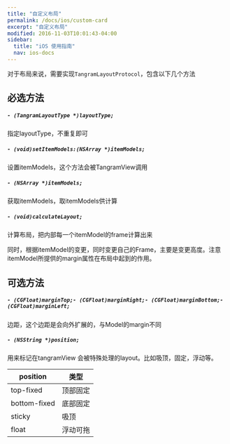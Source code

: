 ```yaml
---
title: "自定义布局"
permalink: /docs/ios/custom-card
excerpt: "自定义布局"
modified: 2016-11-03T10:01:43-04:00
sidebar:
  title: "iOS 使用指南"
  nav: ios-docs
---
```


对于布局来说，需要实现`TangramLayoutProtocol`，包含以下几个方法

## 必选方法

##### `- (TangramLayoutType *)layoutType;`

指定layoutType，不重复即可

##### `- (void)setItemModels:(NSArray *)itemModels;`

设置itemModels，这个方法会被TangramView调用

##### `- (NSArray *)itemModels;`

获取itemModels，取itemModels供计算

##### `- (void)calculateLayout;`

计算布局，把内部每一个itemModel的frame计算出来

同时，根据itemModel的变更，同时变更自己的Frame，主要是变更高度。注意itemModel所提供的margin属性在布局中起到的作用。

## 可选方法

##### `- (CGFloat)marginTop;- (CGFloat)marginRight;- (CGFloat)marginBottom;- (CGFloat)marginLeft;`

边距，这个边距是会向外扩展的，与Model的margin不同

##### `- (NSString *)position;`

用来标记在tangramView 会被特殊处理的layout。比如吸顶，固定，浮动等。

|position|类型|
|----|----|
|top-fixed|顶部固定|
|bottom-fixed|底部固定|
|sticky|吸顶|
|float|浮动可拖|

